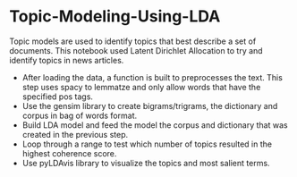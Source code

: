 # Topic-Modeling-Using-LDA
Topic models are used to identify topics that best describe a set of documents. This notebook used Latent Dirichlet Allocation to try and identify topics in news articles.

* After loading the data, a function is built to preprocesses the text. This step uses spacy to lemmatze and only allow words that have the specified pos tags.
* Use the gensim library to create bigrams/trigrams, the dictionary and corpus in bag of words format.
* Build LDA model and feed the model the corpus and dictionary that was created in the previous step.
* Loop through a range to test which number of topics resulted in the highest coherence score.
* Use pyLDAvis library to visualize the topics and most salient terms.
